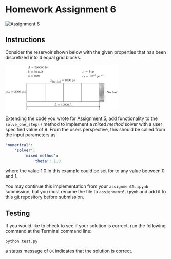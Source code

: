 # Homework Assignment 6

![Assignment 6](https://github.com/PGE392K/assignment6-solution/workflows/.github/workflows/main.yml/badge.svg)


## Instructions

Consider the reservoir shown below with the given properties that has been discretized into 4 equal grid blocks.

![image](images/grid.png)

Extending the code you wrote for [Assignment 5](https://github.com/PGE392K/assignment5), add functionality to the `solve_one_step()` method to implement a *mixed method* solver with a user specified value of &#952;.  From the users perspective, this should be called from the input parameters as 

```yaml
'numerical': 
    'solver': 
        'mixed method': 
            'theta': 1.0
```

where the value 1.0 in this example could be set for to any value between 0 and 1.  

You may continue this implementation from your `assignment5.ipynb` submission, but you must rename the file to
`assignment6.ipynb` and add it to this git repository before submission. 

## Testing

If you would like to check to see if your solution is correct, run the following command at the Terminal command line:

```bash
python test.py
```

a status message of `OK` indicates that the solution is correct.
